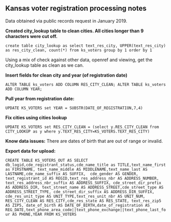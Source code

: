 ## Kansas voter registration processing notes

Data obtained via public records request in January 2019.

**Created city_lookup table to clean cities. All cities longer than 9 characters were cut off.**

`create table city_lookup as
select text_res_city, UPPER(text_res_city) as res_city_clean, count(*)
from ks_voters
group by 1
order by 1`

Using a mix of check against other data, openref and viewing, get the city_lookup table as clean as we can.

**Insert fields for clean city and year (of registration date)**

`ALTER TABLE ks_voters ADD COLUMN RES_CITY_CLEAN;
ALTER TABLE ks_voters ADD COLUMN YEAR;`


**Pull year from registration date:**

`UPDATE KS_VOTERS
set YEAR = SUBSTR(DATE_OF_REGISTRATION,7,4)`

**Fix cities using cities lookup**

`UPDATE KS_VOTERS
set RES_CITY_CLEAN = (select y.RES_CITY_CLEAN from CITY_LOOKUP as y where y.TEXT_RES_CITY=KS_VOTERS.TEXT_RES_CITY)`

**Know data issues:**
There are dates of birth that are out of range or invalid.

**Export data for upload:**

`CREATE TABLE KS_VOTERS_OUT AS
SELECT db_logid,cde_registrant_status,cde_name_title as TITLE,text_name_first as FIRSTNAME,
text_name_middle AS MIDDLENAME,text_name_last AS LASTNAME,cde_name_suffix AS SUFFIX, 
cde_gender AS GENDER, text_registrant_id AS REGID,text_res_address_nbr AS ADDRESS_NUMBER,
text_res_address_nbr_suffix AS ADDRESS_SUFFIX, cde_street_dir_prefix AS ADDRESS_DIR,
text_street_name AS ADDRESS_STREET,cde_street_type AS ADDRESS_STREET_TYPE,
cde_street_dir_suffix AS ADDRESS_DIR_SUFFIX, cde_res_unit_type AS UNIT_TYPE,text_res_unit_nbr AS UNIT_NUM,
RES_CITY_CLEAN AS RES_CITY,cde_res_state AS RES_STATE, text_res_zip5 AS ZIP5,
date_of_birth AS DATE_OF_BIRTH,date_of_registration AS REG_DATE,text_phone_area_code||text_phone_exchange||text_phone_last_four AS PHONE,YEAR
FROM KS_VOTERS`
